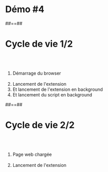 <!-- .slide: class="transition red" -->

# Démo #4

##==##

<!-- .slide:-->

# Cycle de vie 1/2

<br/>
<br/>

<ol>
    <li class="fragment" data-fragment-index="1">Démarrage du browser<br/><br/></li>
    <li class="fragment" data-fragment-index="2">Lancement de l'extension</li>
    <li class="fragment" data-fragment-index="2">Et lancement de l'extension en background</li>
    <li class="fragment" data-fragment-index="2">Et lancement du script en background</li>
</ol>

##==##

<!-- .slide:-->

# Cycle de vie 2/2

<br/>
<br/>

<ol>
    <li class="fragment" data-fragment-index="1">Page web chargée<br/><br/></li>
    <li class="fragment" data-fragment-index="2">Lancement de l'extension</li>
</ol>
